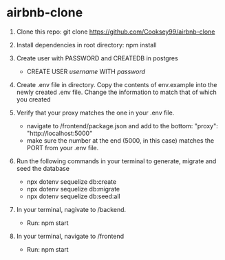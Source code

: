 # airbnb-clone
1. Clone this repo: git clone https://github.com/Cooksey99/airbnb-clone

2. Install dependencies in root directory: npm install

3. Create user with PASSWORD and CREATEDB in postgres
    - CREATE USER *username* WITH *password*

4. Create .env file in directory. Copy the contents of env.example into the newly created .env file. Change the information to match that of which you created

5. Verify that your proxy matches the one in your .env file.
    - navigate to /frontend/package.json and add to the bottom:
     "proxy": "http://localhost:5000"
    - make sure the number at the end (5000, in this case) matches the PORT from your .env file.

6. Run the following commands in your terminal to generate, migrate and seed the database
    - npx dotenv sequelize db:create
    - npx dotenv sequelize db:migrate
    - npx dotenv sequelize db:seed:all

7. In your terminal, nagivate to /backend.
    - Run: npm start

8. In your terminal, navigate to /frontend
    - Run: npm start
